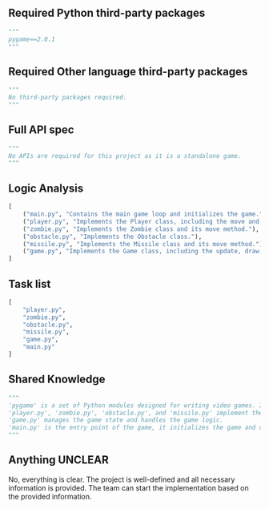 ## Required Python third-party packages
```python
"""
pygame==2.0.1
"""
```

## Required Other language third-party packages
```python
"""
No third-party packages required.
"""
```

## Full API spec
```python
"""
No APIs are required for this project as it is a standalone game.
"""
```

## Logic Analysis
```python
[
    ("main.py", "Contains the main game loop and initializes the game."),
    ("player.py", "Implements the Player class, including the move and shoot methods."),
    ("zombie.py", "Implements the Zombie class and its move method."),
    ("obstacle.py", "Implements the Obstacle class."),
    ("missile.py", "Implements the Missile class and its move method."),
    ("game.py", "Implements the Game class, including the update, draw, and check_collision methods, and manages the game state.")
]
```

## Task list
```python
[
    "player.py",
    "zombie.py",
    "obstacle.py",
    "missile.py",
    "game.py",
    "main.py"
]
```

## Shared Knowledge
```python
"""
'pygame' is a set of Python modules designed for writing video games. It includes computer graphics and sound libraries.
'player.py', 'zombie.py', 'obstacle.py', and 'missile.py' implement the respective classes and their behaviors.
'game.py' manages the game state and handles the game logic.
'main.py' is the entry point of the game, it initializes the game and contains the main game loop.
"""
```

## Anything UNCLEAR
No, everything is clear. The project is well-defined and all necessary information is provided. The team can start the implementation based on the provided information.